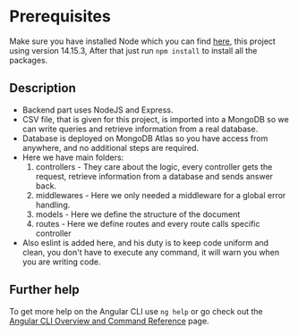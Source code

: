 # Prerequisites

Make sure you have installed Node which you can find [here](https://nodejs.org/en/download/), this project using version 14.15.3,
After that just run `npm install` to install all the packages.

## Description

- Backend part uses NodeJS and Express.
- CSV file, that is given for this project, is imported into a MongoDB so we can write queries and retrieve information from a real database.
- Database is deployed on MongoDB Atlas so you have access from anywhere, and no additional steps are required.
- Here we have main folders:
  1. controllers - They care about the logic, every controller gets the request, retrieve information from a database and sends answer back.
  2. middlewares - Here we only needed a middleware for a global error handling.
  3. models - Here we define the structure of the document
  4. routes - Here we define routes and every route calls specific controller
- Also eslint is added here, and his duty is to keep code uniform and clean, you don't have to execute any command, it will warn you when you are writing code.

## Further help

To get more help on the Angular CLI use `ng help` or go check out the [Angular CLI Overview and Command Reference](https://angular.io/cli) page.

